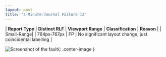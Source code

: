 ```yaml
---
layout: post
title: "3-Minute-Journal Failure 12"
---
```

| **Report Type** | **Distinct RLF** | **Viewport Range** | **Classification** | **Reason** |
| Small-Range|  | 764px-767px | FP | No significant layout change, just coincidental labelling | 

![Screenshot of the fault](../../../assets/images/3-Minute-Journal/fault12/smallrangeWidth765.png){: .center-image }
